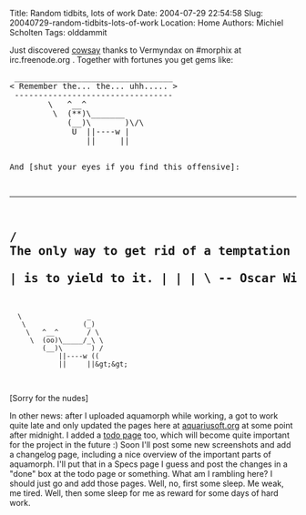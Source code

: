 Title: Random tidbits, lots of work
Date: 2004-07-29 22:54:58
Slug: 20040729-random-tidbits-lots-of-work
Location: Home
Authors: Michiel Scholten
Tags: olddammit

<p>Just discovered <a href="http://linuxgazette.net/issue67/orr.html">cowsay</a> thanks to Vermyndax on #morphix at irc.freenode.org . Together with fortunes you get gems like:</p>
<pre>
 _________________________________ 
&lt; Remember the... the... uhh..... &gt;
 --------------------------------- 
        \   ^__^
         \  (**)\_______
            (__)\       )\/\
             U  ||----w |
                ||     ||


And [shut your eyes if you find this offensive]:

 _________________________________________
/ The only way to get rid of a temptation \
| is to yield to it.                      |
|                                         |
\ -- Oscar Wilde                          /
 -----------------------------------------
      \                _
       \              (_)
        \   ^__^       / \
         \  (oo)\_____/_\ \
            (__)\       ) /
                ||----w ((
                ||     ||&gt;&gt;
</pre>
<p>[Sorry for the nudes]</p>

<p>In other news: after I uploaded aquamorph while working, a got to work quite late and only updated the pages here at <a href="/">aquariusoft.org</a> at some point after midnight. I added a <a href="/?section=linux&amp;page=aquamorph_todo">todo page</a> too, which will become quite important for the project in the future :) Soon I'll post some new screenshots and add a changelog page, including a nice overview of the important parts of aquamorph. I'll put that in a Specs page I guess and post the changes in a "done" box at the todo page or something. What am I rambling here? I should just go and add those pages. Well, no, first some sleep. Me weak, me tired. Well, then some sleep for me as reward for some days of hard work.</p>